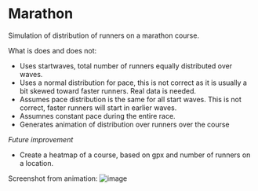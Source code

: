 # Marathon
Simulation of distribution of runners on a marathon course.

What is does and does not:
- Uses startwaves, total number of runners equally distributed over waves.
- Uses a normal distribution for pace, this is not correct as it is usually a bit skewed toward faster runners. Real data is needed.
- Assumes pace distribution is the same for all start waves. This is not correct, faster runners will start in earlier waves.
- Assumnes constant pace during the entire race.
- Generates animation of distribution over runners over the course
 
_Future improvement_
- Create a heatmap of a course, based on gpx and number of runners on a location.

Screenshot from animation:
![image](https://github.com/user-attachments/assets/a6059428-960b-4ee8-9cd6-e2f3ceae6930)




